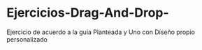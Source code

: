 # Ejercicios-Drag-And-Drop-
Ejercicio de acuerdo a la guia Planteada y Uno con Diseño propio personalizado
